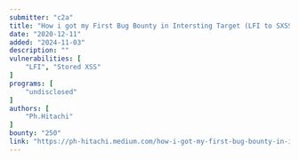 ```yaml
---
submitter: "c2a"
title: "How i got my First Bug Bounty in Intersting Target (LFI to SXSS)"
date: "2020-12-11"
added: "2024-11-03"
description: ""
vulnerabilities: [
    "LFI", "Stored XSS"
]
programs: [
    "undisclosed"
]
authors: [
    "Ph.Hitachi"
]
bounty: "250"
link: "https://ph-hitachi.medium.com/how-i-got-my-first-bug-bounty-in-intersting-target-lfi-to-sxss-58fa5c4f5882"
---
```




